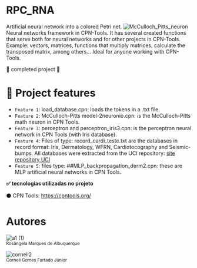# RPC_RNA
Artificial neural network into a colored Petri net.
![McCulloch_Pitts_neuron](https://user-images.githubusercontent.com/106780027/210082785-413ac4d3-1080-4578-bbd7-2863ed0335c3.png)
Neural networks framework in CPN-Tools. It has several created functions that serve both for neural networks and for other projects in CPN-Tools. Example: vectors, matrices, functions that multiply matrices, calculate the transposed matrix, among others... Ideal for anyone working with CPN-Tools.

:construction: completed project  :construction:

# :hammer: Project features

- `Feature 1`: load_database.cpn: loads the tokens in a .txt file.
- `Feature 2`: McCulloch-Pitts model-2neuronio.cpn: is the McCulloch-Pitts math neuron in CPN Tools.
- `Feature 3`: perceptron and perceptron_iris3.cpn: is the perceptron neural network in CPN Tools (with Iris database).
- `Feature 4`:  Files of type: record_cardi_teste.txt are the databases in record format: Iris, Dermatology, WFRN, Cardiotocography and Seismic-bumps. All databases were extracted from the UCI repository: [site repository UCI](https://archive.ics.uci.edu/ml/index.php)
- `Feature 5`: files type: ##MLP_backpropagation_derm2.cpn: these are MLP artificial neural networks in CPN Tools.

**:white_check_mark: tecnologias utilizadas no projeto**

:black_circle: CPN Tools:  https://cpntools.org/

# Autores

![a1 (1)](https://user-images.githubusercontent.com/106780027/210100683-d96559fb-c371-4124-83fa-eb38256f6786.png) <br><sub>Rosângela Marques de Albuquerque</sub>

![corneli2](https://user-images.githubusercontent.com/106780027/210101151-fda8337f-f522-44ae-a245-5c82f2283b99.png)<br><sub>Corneli Gomes Furtado Júnior</sub>



